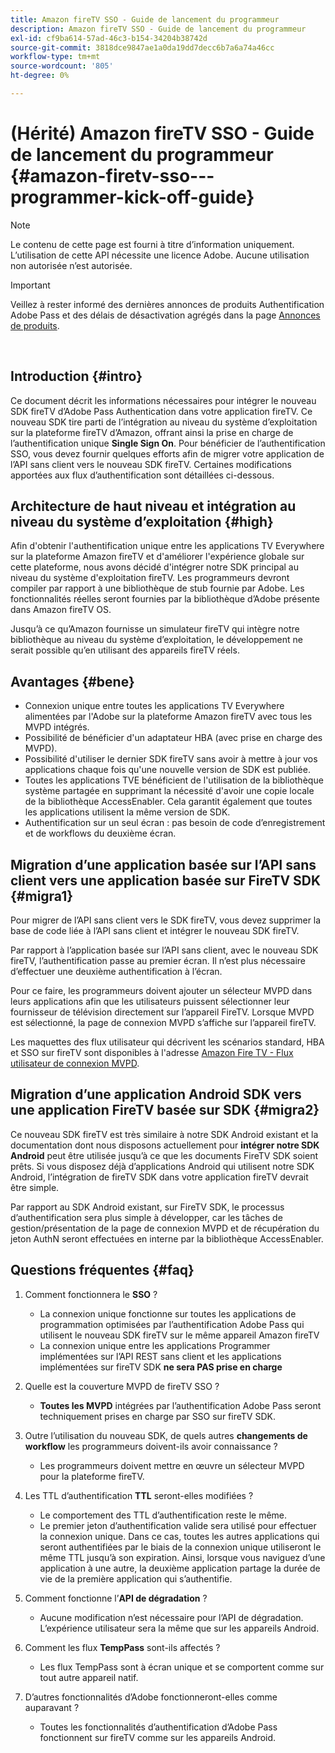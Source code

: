 ```yaml
---
title: Amazon fireTV SSO - Guide de lancement du programmeur
description: Amazon fireTV SSO - Guide de lancement du programmeur
exl-id: cf9ba614-57ad-46c3-b154-34204b38742d
source-git-commit: 3818dce9847ae1a0da19dd7decc6b7a6a74a46cc
workflow-type: tm+mt
source-wordcount: '805'
ht-degree: 0%

---
```


# (Hérité) Amazon fireTV SSO - Guide de lancement du programmeur {#amazon-firetv-sso---programmer-kick-off-guide}

>[!NOTE]
>
>Le contenu de cette page est fourni à titre d’information uniquement. L’utilisation de cette API nécessite une licence Adobe. Aucune utilisation non autorisée n’est autorisée.

>[!IMPORTANT]
>
> Veillez à rester informé des dernières annonces de produits Authentification Adobe Pass et des délais de désactivation agrégés dans la page [Annonces de produits](/help/authentication/product-announcements.md).

</br>

## Introduction {#intro}

Ce document décrit les informations nécessaires pour intégrer le nouveau SDK fireTV d’Adobe Pass Authentication **&#x200B;**&#x200B;dans votre application fireTV. Ce nouveau SDK tire parti de l’intégration au niveau du système d’exploitation sur la plateforme fireTV d’Amazon, offrant ainsi la prise en charge de l’authentification unique **Single Sign On**. Pour bénéficier de l’authentification SSO, vous devez fournir quelques efforts afin de migrer votre application de l’API sans client vers le nouveau SDK fireTV. Certaines modifications apportées aux flux d’authentification sont détaillées ci-dessous.

## Architecture de haut niveau et intégration au niveau du système d’exploitation {#high}

Afin d&#39;obtenir l&#39;authentification unique entre les applications TV Everywhere sur la plateforme Amazon fireTV et d&#39;améliorer l&#39;expérience globale sur cette plateforme, nous avons décidé d&#39;intégrer notre SDK principal au niveau du système d&#39;exploitation fireTV. Les programmeurs devront compiler par rapport à une bibliothèque de stub fournie par Adobe. Les fonctionnalités réelles seront fournies par la bibliothèque d’Adobe présente dans Amazon fireTV OS.

Jusqu’à ce qu’Amazon fournisse un simulateur fireTV qui intègre notre bibliothèque au niveau du système d’exploitation, le développement ne serait possible qu’en utilisant des appareils fireTV réels.

## Avantages {#bene}

* Connexion unique entre toutes les applications TV Everywhere alimentées par l&#39;Adobe sur la plateforme Amazon fireTV avec tous les MVPD intégrés.
* Possibilité de bénéficier d&#39;un adaptateur HBA (avec prise en charge des MVPD).
* Possibilité d&#39;utiliser le dernier SDK fireTV sans avoir à mettre à jour vos applications chaque fois qu&#39;une nouvelle version de SDK est publiée.
* Toutes les applications TVE bénéficient de l&#39;utilisation de la bibliothèque système partagée en supprimant la nécessité d&#39;avoir une copie locale de la bibliothèque AccessEnabler. Cela garantit également que toutes les applications utilisent la même version de SDK.
* Authentification sur un seul écran : pas besoin de code d’enregistrement et de workflows du deuxième écran.

## Migration d’une application basée sur l’API sans client vers une application basée sur FireTV SDK {#migra1}

Pour migrer de l’API sans client vers le SDK fireTV, vous devez supprimer la base de code liée à l’API sans client et intégrer le nouveau SDK fireTV.

Par rapport à l’application basée sur l’API sans client, avec le nouveau SDK fireTV, l’authentification passe au premier écran. Il n’est plus nécessaire d’effectuer une deuxième authentification à l’écran.

Pour ce faire, les programmeurs doivent ajouter un sélecteur MVPD dans leurs applications afin que les utilisateurs puissent sélectionner leur fournisseur de télévision directement sur l’appareil FireTV. Lorsque MVPD est sélectionné, la page de connexion MVPD s’affiche sur l’appareil fireTV.

Les maquettes des flux utilisateur qui décrivent les scénarios standard, HBA et SSO sur fireTV sont disponibles à l&#39;adresse [Amazon Fire TV - Flux utilisateur de connexion MVPD](https://xd.adobe.com/view/9058288e-4b67-43a1-9d5b-5f76ede6c51e/).

## Migration d’une application Android SDK vers une application FireTV basée sur SDK {#migra2}

Ce nouveau SDK fireTV est très similaire à notre SDK Android existant et la documentation dont nous disposons actuellement pour **intégrer notre SDK Android** <!--http://tve.helpdocsonline.com/android-technical-overview-->peut être utilisée jusqu’à ce que les documents FireTV SDK soient prêts. Si vous disposez déjà d’applications Android qui utilisent notre SDK Android, l’intégration de fireTV SDK dans votre application fireTV devrait être simple.

Par rapport au SDK Android existant, sur FireTV SDK, le processus d’authentification sera plus simple à développer, car les tâches de gestion/présentation de la page de connexion MVPD et de récupération du jeton AuthN seront effectuées en interne par la bibliothèque AccessEnabler.

## Questions fréquentes {#faq}

1. Comment fonctionnera le **SSO** ?

   * La connexion unique fonctionne sur toutes les applications de programmation optimisées par l’authentification Adobe Pass qui utilisent le nouveau SDK fireTV sur le même appareil Amazon fireTV
   * La connexion unique entre les applications Programmer implémentées sur l’API REST sans client et les applications implémentées sur fireTV SDK **ne sera PAS prise en charge**

1. Quelle est la couverture MVPD de fireTV SSO ?

   * **Toutes les MVPD** intégrées par l’authentification Adobe Pass seront techniquement prises en charge par SSO sur fireTV SDK.

1. Outre l’utilisation du nouveau SDK, de quels autres **changements de workflow** les programmeurs doivent-ils avoir connaissance ?

   * Les programmeurs doivent mettre en œuvre un sélecteur MVPD pour la plateforme fireTV.

1. Les TTL d’authentification **TTL** seront-elles modifiées ?

   * Le comportement des TTL d’authentification reste le même.
   * Le premier jeton d’authentification valide sera utilisé pour effectuer la connexion unique. Dans ce cas, toutes les autres applications qui seront authentifiées par le biais de la connexion unique utiliseront le même TTL jusqu’à son expiration. Ainsi, lorsque vous naviguez d’une application à une autre, la deuxième application partage la durée de vie de la première application qui s’authentifie.

1. Comment fonctionne l’**API de dégradation** ?

   * Aucune modification n’est nécessaire pour l’API de dégradation. L’expérience utilisateur sera la même que sur les appareils Android.

1. Comment les flux **TempPass** sont-ils affectés ?

   * Les flux TempPass sont à écran unique et se comportent comme sur tout autre appareil natif.

1. D’autres fonctionnalités d’Adobe fonctionneront-elles comme auparavant ?

   * Toutes les fonctionnalités d’authentification d’Adobe Pass fonctionnent sur fireTV comme sur les appareils Android.
